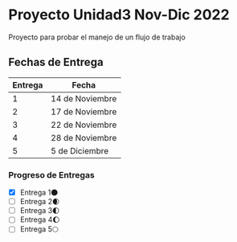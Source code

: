 # Proyecto Unidad3 Nov-Dic 2022

Proyecto para probar el manejo de un flujo de trabajo

## Fechas de Entrega
| Entrega | Fecha |
| ----------- | ----------- |
| 1 | 14 de Noviembre |
| 2 | 17 de Noviembre |
| 3 | 22 de Noviembre |
| 4 | 28 de Noviembre |
| 5 | 5 de Diciembre |

### Progreso de Entregas

- [x]  Entrega 1🌑 
- [ ]  Entrega 2🌒
- [ ]  Entrega 3🌓
- [ ]   Entrega 4🌔
- [ ]    Entrega 5🌕
